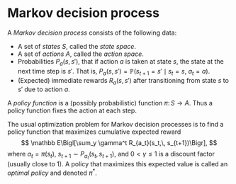 # Markov decision process

A *Markov decision process* consists of the following data:

- A set of *states* $S$, called the *state space*.
- A set of *actions* $A$, called the *action space*.
- Probabilities $P_a(s, s')$, that if action $a$ is taken at state $s$, the state at the next time step is $s'$. That is, $P_a(s, s') = \mathbb P(s_{t+1} = s' \mid s_t = s,\ a_t = a)$.
- (Expected) immediate rewards $R_a(s, s')$ after transitioning from state $s$ to $s'$ due to action $a$.

A *policy function* is a (possibly probabilistic) function $\pi\colon S \to A$. Thus a policy function fixes the action at each step.

The usual optimization problem for Markov decision processes is to find a policy function that maximizes cumulative expected reward
$$
\mathbb E\Bigl[\sum_y \gamma^t R_{a_t}(s_t,\, s_{t+1})\Bigr],
$$
where $a_t = \pi(s_t)$, $s_{t+1} \sim P_{a_t}(s_t,\, s_{t+1})$, and $0 < \gamma \le 1$ is a discount factor (usually close to 1). A policy that maximizes this expected value is called an *optimal policy* and denoted $\pi^*$.